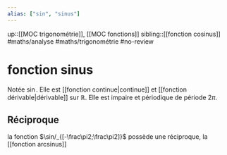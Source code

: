 ```yaml
---
alias: ["sin", "sinus"]
---
```

up::[[MOC trigonométrie]], [[MOC fonctions]]
sibling::[[fonction cosinus]]
#maths/analyse #maths/trigonométrie #no-review 
# fonction sinus
Notée $\sin$.
Elle est [[fonction continue|continue]] et [[fonction dérivable|dérivable]] sur $\mathbb{R}$.
Elle est impaire et périodique de période $2\pi$.

## Réciproque
la fonction $\sin/_{[-\frac\pi2;\frac\pi2]}$ possède une réciproque, la [[fonction arcsinus]]


